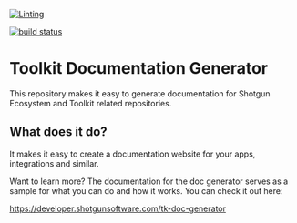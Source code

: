 [![Linting](https://img.shields.io/badge/PEP8%20by-Hound%20CI-a873d1.svg)](https://houndci.com)

[![build status](https://img.shields.io/badge/Shotgun-developer%20docs-blue.svg)](https://developer.shotgunsoftware.com/tk-doc-generator)

# Toolkit Documentation Generator

This repository makes it easy to generate documentation for 
Shotgun Ecosystem and Toolkit related repositories.

## What does it do?

It makes it easy to create a documentation website for your apps, integrations
and similar.

Want to learn more? The documentation for the doc generator serves as a sample
for what you can do and how it works. You can check it out here:

https://developer.shotgunsoftware.com/tk-doc-generator

